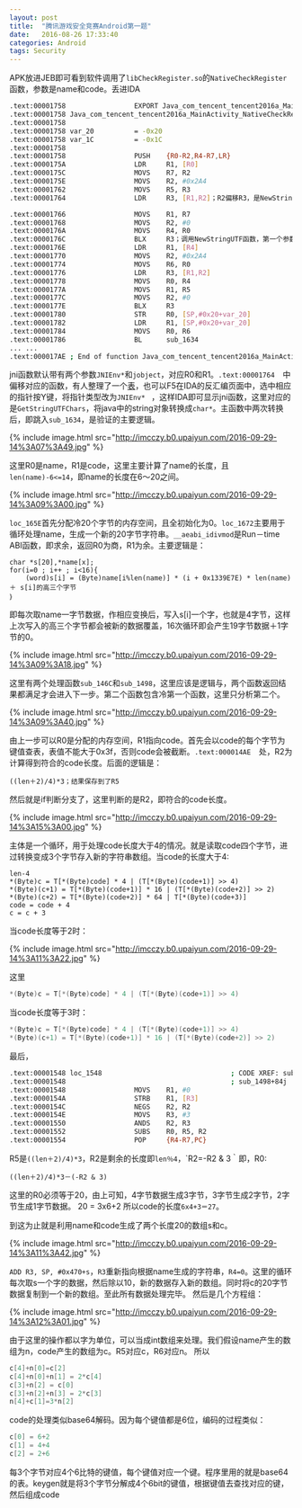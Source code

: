 ```yaml
---
layout: post
title:  "腾讯游戏安全竞赛Android第一题"
date:   2016-08-26 17:33:40
categories: Android
tags: Security
---
```



APK放进JEB即可看到软件调用了`libCheckRegister.so`的`NativeCheckRegister`函数，参数是name和code。丢进IDA

```bash
.text:00001758                 EXPORT Java_com_tencent_tencent2016a_MainActivity_NativeCheckRegister
.text:00001758 Java_com_tencent_tencent2016a_MainActivity_NativeCheckRegister
.text:00001758
.text:00001758 var_20          = -0x20
.text:00001758 var_1C          = -0x1C
.text:00001758
.text:00001758                 PUSH    {R0-R2,R4-R7,LR}
.text:0000175A                 LDR     R1, [R0]
.text:0000175C                 MOVS    R7, R2
.text:0000175E                 MOVS    R2, #0x2A4
.text:00001762                 MOVS    R5, R3
.text:00001764                 LDR     R3, [R1,R2]；R2偏移R3，是NewStringUTF，可以查看JNI API(Android软件安全与逆向分析7.6节也有介绍),如下图所示，所有的函数在附件中。

.text:00001766                 MOVS    R1, R7
.text:00001768                 MOVS    R2, #0
.text:0000176A                 MOVS    R4, R0
.text:0000176C                 BLX     R3；调用NewStringUTF函数，第一个参数R0，是JNIEnv,子程序返回,第二个参数是R1，这里R1<-R7<-R2，即name
.text:0000176E                 LDR     R1, [R4]
.text:00001770                 MOVS    R2, #0x2A4
.text:00001774                 MOVS    R6, R0
.text:00001776                 LDR     R3, [R1,R2]
.text:00001778                 MOVS    R0, R4
.text:0000177A                 MOVS    R1, R5
.text:0000177C                 MOVS    R2, #0
.text:0000177E                 BLX     R3
.text:00001780                 STR     R0, [SP,#0x20+var_20]
.text:00001782                 LDR     R1, [SP,#0x20+var_20]
.text:00001784                 MOVS    R0, R6
.text:00001786                 BL      sub_1634
... ...
.text:000017AE ; End of function Java_com_tencent_tencent2016a_MainActivity_NativeCheckRegister
```

jni函数默认带有两个参数`JNIEnv*`和`jobject`，对应R0和R1。`.text:00001764  `中偏移对应的函数，有人整理了一个[表](https://github.com/zhengmin1989/TheSevenWeapons/blob/master/KongQueLing/JNI_ENV_FUNCTIONS.xlsx)，也可以F5在IDA的反汇编页面中，选中相应的指针按Y键，将指针类型改为`JNIEnv* ` ，这样IDA即可显示jni函数，这里对应的是`GetStringUTFChars`，将java中的string对象转换成`char*`。主函数中两次转换后，即跳入`sub_1634`，是验证的主要逻辑。

{% include image.html src="http://imcczy.b0.upaiyun.com/2016-09-29-14%3A07%3A49.jpg" %}

这里R0是name，R1是code，这里主要计算了name的长度，且`len(name)-6<=14`，即name的长度在6～20之间。

{% include image.html src="http://imcczy.b0.upaiyun.com/2016-09-29-14%3A09%3A00.jpg" %}

`loc_165E`首先分配冷20个字节的内存空间，且全初始化为0。`loc_1672`主要用于循环处理name，生成一个新的20字节字符串。`__aeabi_idivmod`是Run－time ABI函数，即求余，返回R0为商，R1为余。主要逻辑是：

```
char *s[20],*name[x];
for(i=0 ; i++ ; i<16){
    (word)s[i] = (Byte)name[i%len(name)] * (i + 0x1339E7E) * len(name) ＋ s[i]的高三个字节
｝
```

即每次取name一字节数据，作相应变换后，写入s[i]一个字，也就是4字节，这样上次写入的高三个字节都会被新的数据覆盖，16次循环即会产生19字节数据＋1字节的0。

{% include image.html src="http://imcczy.b0.upaiyun.com/2016-09-29-14%3A09%3A18.jpg" %}

这里有两个处理函数`sub_146C`和`sub_1498`，这里应该是逻辑与，两个函数返回结果都满足才会进入下一步。第二个函数包含冷第一个函数，这里只分析第二个。

{% include image.html src="http://imcczy.b0.upaiyun.com/2016-09-29-14%3A09%3A40.jpg" %}

由上一步可以R0是分配的内存空间，R1指向code。首先会以code的每个字节为键值查表，表值不能大于0x3f，否则code会被截断。`.text:000014AE  `处，R2为计算得到符合的code长度。后面的逻辑是：

```
((len＋2)/4)*3；结果保存到了R5
```

然后就是if判断分支了，这里判断的是R2，即符合的code长度。

{% include image.html src="http://imcczy.b0.upaiyun.com/2016-09-29-14%3A15%3A00.jpg" %}

主体是一个循环，用于处理code长度大于4的情况。就是读取code四个字节，进过转换变成3个字节存入新的字符串数组。当code的长度大于4:

```
len-4
*(Byte)c = T[*(Byte)code] * 4 | (T[*(Byte)(code+1)] >> 4)
*(Byte)(c+1) = T[*(Byte)(code+1)] * 16 | (T[*(Byte)(code+2)] >> 2)
*(Byte)(c+2) = T[*(Byte)(code+2)] * 64 | T[*(Byte)(code+3)]
code = code + 4
c = c + 3
```

当code长度等于2时：

{% include image.html src="http://imcczy.b0.upaiyun.com/2016-09-29-14%3A11%3A22.jpg" %}

这里

```cpp
*(Byte)c = T[*(Byte)code] * 4 | (T[*(Byte)(code+1)] >> 4)
```

当code长度等于3时：

```cpp
*(Byte)c = T[*(Byte)code] * 4 | (T[*(Byte)(code+1)] >> 4)
*(Byte)(c+1) = T[*(Byte)(code+1)] * 16 | (T[*(Byte)(code+2)] >> 2)
```
最后，

```bash
.text:00001548 loc_1548                                ; CODE XREF: sub_1498+68j
.text:00001548                                         ; sub_1498+84j ...
.text:00001548                 MOVS    R1, #0
.text:0000154A                 STRB    R1, [R3]
.text:0000154C                 NEGS    R2, R2
.text:0000154E                 MOVS    R3, #3
.text:00001550                 ANDS    R2, R3
.text:00001552                 SUBS    R0, R5, R2
.text:00001554                 POP     {R4-R7,PC}
```

R5是`((len＋2)/4)*3`，R2是剩余的长度即`len％4`，`R2=-R2 & 3｀即，R0:

```
((len＋2)/4)*3－(-R2 & 3)
```

这里的R0必须等于20，由上可知，4字节数据生成3字节，3字节生成2字节，2字节生成1字节数据。
20 = 3x6+2
所以code的长度`6x4+3＝27`。

到这为止就是利用name和code生成了两个长度20的数组s和c。

{% include image.html src="http://imcczy.b0.upaiyun.com/2016-09-29-14%3A11%3A42.jpg" %}

`ADD R3, SP, #0x470+s`，`R3`重新指向根据name生成的字符串，`R4=0`。这里的循环每次取s一个字的数据，然后除以10，新的数据存入新的数组。同时将c的20字节数据复制到一个新的数组。至此所有数据处理完毕。
 然后是几个方程组：

{% include image.html src="http://imcczy.b0.upaiyun.com/2016-09-29-14%3A12%3A01.jpg" %}

由于这里的操作都以字为单位，可以当成int数组来处理。我们假设name产生的数组为n，code产生的数组为c。R5对应c，R6对应n。
所以

```cpp
c[4]+n[0]=c[2]
c[4]+n[0]+n[1] = 2*c[4]
c[3]+n[2] = c[0]
c[3]+n[2]+n[3] = 2*c[3]
n[4]+c[1]=3*n[2]
```

code的处理类似base64解码。因为每个键值都是6位，编码的过程类似：

```cpp
c[0] = 6+2
c[1] = 4+4
c[2] = 2+6
```

每3个字节对应4个6比特的键值，每个键值对应一个键。程序里用的就是base64的表。keygen就是将3个字节分解成4个6bit的键值，根据键值去查找对应的键，然后组成code